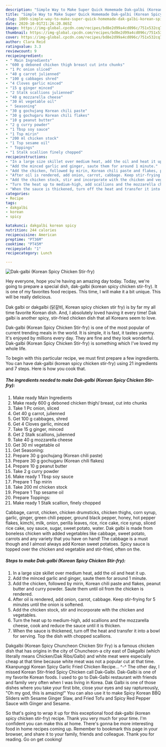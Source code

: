 ```yaml
---
description: "Simple Way to Make Super Quick Homemade Dak-galbi (Korean Spicy Chicken Stir-fry)"
title: "Simple Way to Make Super Quick Homemade Dak-galbi (Korean Spicy Chicken Stir-fry)"
slug: 1009-simple-way-to-make-super-quick-homemade-dak-galbi-korean-spicy-chicken-stir-fry
date: 2020-10-01T21:26:20.865Z
image: https://img-global.cpcdn.com/recipes/bd8e2d99a4cd096c/751x532cq70/dak-galbi-korean-spicy-chicken-stir-fry-recipe-main-photo.jpg
thumbnail: https://img-global.cpcdn.com/recipes/bd8e2d99a4cd096c/751x532cq70/dak-galbi-korean-spicy-chicken-stir-fry-recipe-main-photo.jpg
cover: https://img-global.cpcdn.com/recipes/bd8e2d99a4cd096c/751x532cq70/dak-galbi-korean-spicy-chicken-stir-fry-recipe-main-photo.jpg
author: Clara Reid
ratingvalue: 3.3
reviewcount: 9
recipeingredient:
- " Main Ingredients"
- "600 g deboned chicken thigh breast cut into chunks"
- "1 Pc onion sliced"
- "40 g carrot julienned"
- "100 g cabbages shred"
- "4 Cloves garlic minced"
- "15 g ginger minced"
- "2 Stalk scallions julienned"
- "40 g mozzarella cheese"
- "30 ml vegetable oil"
- " Seasoning"
- "30 g gochujang Korean chili paste"
- "30 g gochugaru Korean chili flakes"
- "10 g peanut butter"
- "2 g curry powder"
- "1 Tbsp soy sauce"
- "1 Tsp mirin"
- "200 ml chicken stock"
- "1 Tsp sesame oil"
- " Toppings"
- "1 Stalk scallion finely chopped"
recipeinstructions:
- "In a large size skillet over medium heat, add the oil and heat it up."
- "Add the minced garlic and ginger, saute them for around 1 minute."
- "Add the chicken, followed by mirin, Korean chili paste and flakes, peanut butter and curry powder. Saute them until oil from the chicken is rendered."
- "After oil is rendered, add onion, carrot, cabbage. Keep stir-frying for 5 minutes until the onion is softened."
- "Add the chicken stock, stir and incorporate with the chicken and vegetables."
- "Turn the heat up to medium-high, add scallions and the mozzarella cheese, cook and reduce the sauce until it is thicken."
- "When the sauce is thickened, turn off the heat and transfer it into a bowl for serving. Top the dish with chopped scallions."
categories:
- Recipe
tags:
- dakgalbi
- korean
- spicy

katakunci: dakgalbi korean spicy 
nutrition: 244 calories
recipecuisine: American
preptime: "PT36M"
cooktime: "PT45M"
recipeyield: "1"
recipecategory: Lunch

---
```



![Dak-galbi (Korean Spicy Chicken Stir-fry)](https://img-global.cpcdn.com/recipes/bd8e2d99a4cd096c/751x532cq70/dak-galbi-korean-spicy-chicken-stir-fry-recipe-main-photo.jpg)

Hey everyone, hope you're having an amazing day today. Today, we're going to prepare a special dish, dak-galbi (korean spicy chicken stir-fry). It is one of my favorites food recipes. This time, I will make it a bit unique. This will be really delicious.

Dak galbi or dakgalbi (닭갈비, Korean spicy chicken stir fry) is by far my all time favorite Korean dish. And, I absolutely loved having it every time! Dak galbi is another spicy, stir-fried chicken dish that all Koreans seem to love.

Dak-galbi (Korean Spicy Chicken Stir-fry) is one of the most popular of current trending meals in the world. It is simple, it is fast, it tastes yummy. It's enjoyed by millions every day. They are fine and they look wonderful. Dak-galbi (Korean Spicy Chicken Stir-fry) is something which I've loved my whole life.


To begin with this particular recipe, we must first prepare a few ingredients. You can have dak-galbi (korean spicy chicken stir-fry) using 21 ingredients and 7 steps. Here is how you cook that.

<!--inarticleads1-->

##### The ingredients needed to make Dak-galbi (Korean Spicy Chicken Stir-fry):

1. Make ready  Main Ingredients
1. Make ready 600 g deboned chicken thigh/ breast, cut into chunks
1. Take 1 Pc onion, sliced
1. Get 40 g carrot, julienned
1. Get 100 g cabbages, shred
1. Get 4 Cloves garlic, minced
1. Take 15 g ginger, minced
1. Get 2 Stalk scallions, julienned
1. Take 40 g mozzarella cheese
1. Get 30 ml vegetable oil
1. Get  Seasoning:
1. Prepare 30 g gochujang (Korean chili paste)
1. Prepare 30 g gochugaru (Korean chili flakes)
1. Prepare 10 g peanut butter
1. Take 2 g curry powder
1. Make ready 1 Tbsp soy sauce
1. Prepare 1 Tsp mirin
1. Take 200 ml chicken stock
1. Prepare 1 Tsp sesame oil
1. Prepare  Toppings:
1. Make ready 1 Stalk scallion, finely chopped


Cabbage, carrot, chicken, chicken drumsticks, chicken thighs, corn syrup, garlic, ginger, green chili pepper, ground black pepper, honey, hot pepper flakes, kimchi, milk, onion, perilla leaves, rice, rice cake, rice syrup, sliced rice cake, soy sauce, sugar, sweet potato, water. Dak galbi is made from boneless chicken with added vegetables like cabbage, sweet potato, carrots and any variety that you have on hand! The cabbage is a must though and I almost always add Korean sweet potatoes. Spicy sauce is topped over the chicken and vegetable and stir-fried, often on the. 

<!--inarticleads2-->

##### Steps to make Dak-galbi (Korean Spicy Chicken Stir-fry):

1. In a large size skillet over medium heat, add the oil and heat it up.
1. Add the minced garlic and ginger, saute them for around 1 minute.
1. Add the chicken, followed by mirin, Korean chili paste and flakes, peanut butter and curry powder. Saute them until oil from the chicken is rendered.
1. After oil is rendered, add onion, carrot, cabbage. Keep stir-frying for 5 minutes until the onion is softened.
1. Add the chicken stock, stir and incorporate with the chicken and vegetables.
1. Turn the heat up to medium-high, add scallions and the mozzarella cheese, cook and reduce the sauce until it is thicken.
1. When the sauce is thickened, turn off the heat and transfer it into a bowl for serving. Top the dish with chopped scallions.


Dakgalbi (Korean Spicy Chuncheon Chicken Stir Fry) is a famous chicken dish that has origins in the city of Chuncheon-a city east of Dakgalbi (which literally means Chicken/Dak Ribs/Galbi) and white meat were especially cheap at that time because white meat was not a popular cut at that time. Kkanpunggi Korean Spicy Garlic Fried Chicken Recipe… ^-^ The other day, I missed Korean Stir-fried Spicy Chicken call Dak-Galbi. Dak-Galbi is one of my favorite Korean foods. I used to go to Dak-Galbi restaurant with friends and family very often when I was living in Korea. Dak Galbi is one of those dishes where you take your first bite, close your eyes and say raptureously, &#34;Oh my god, this is amazing!&#34; You can also use it to make Spicy Korean BBQ Sliders with Sesame Ginger Slaw, and Fried Tofu and Spicy Red Pepper Sauce with Ginger and Sesame. 

So that's going to wrap it up for this exceptional food dak-galbi (korean spicy chicken stir-fry) recipe. Thank you very much for your time. I'm confident you can make this at home. There's gonna be more interesting food in home recipes coming up. Remember to bookmark this page in your browser, and share it to your family, friends and colleague. Thank you for reading. Go on get cooking!
